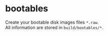 # bootables

Create your bootable disk images files `*.raw`.  
All information are stored in `build/bootables/*`.